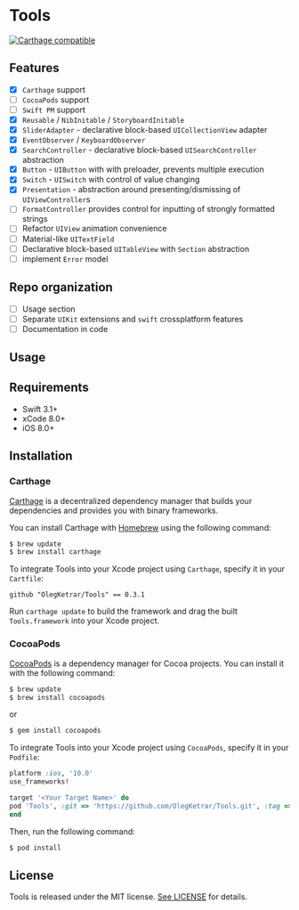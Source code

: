 # Tools

[![Carthage compatible](https://img.shields.io/badge/Carthage-compatible-4BC51D.svg?style=flat)](https://github.com/Carthage/Carthage)

## Features

- [x] `Carthage` support
- [ ] `CocoaPods` support
- [ ] `Swift PM` support
- [x] `Reusable` / `NibInitable` / `StoryboardInitable`
- [x] `SliderAdapter` - declarative block-based `UICollectionView` adapter
- [x] `EventObserver` / `KeyboardObserver`
- [x] `SearchController` - declarative block-based `UISearchController` abstraction
- [x] `Button` - `UIButton` with with preloader, prevents multiple execution
- [x] `Switch` - `UISwitch` with control of value changing 
- [x] `Presentation` - abstraction around presenting/dismissing of `UIViewController`s
- [ ] `FormatController` provides control for inputting of strongly formatted strings
- [ ] Refactor `UIView` animation convenience
- [ ] Material-like `UITextField`
- [ ] Declarative block-based `UITableView` with `Section` abstraction
- [ ] implement `Error` model 

## Repo organization

- [ ] Usage section
- [ ] Separate `UIKit` extensions and `swift` crossplatform features
- [ ] Documentation in code

## Usage

## Requirements

- Swift 3.1+
- xCode 8.0+
- iOS 8.0+

## Installation

### Carthage

[Carthage](https://github.com/Carthage/Carthage) is a decentralized dependency manager that builds your dependencies and provides you with binary frameworks.

You can install Carthage with [Homebrew](http://brew.sh/) using the following command:

```bash
$ brew update
$ brew install carthage
```
To integrate Tools into your Xcode project using `Carthage`, specify it in your `Cartfile`:

```ogdl
github "OlegKetrar/Tools" == 0.3.1
```
Run `carthage update` to build the framework and drag the built `Tools.framework` into your Xcode project.

### CocoaPods

[CocoaPods](http://cocoapods.org) is a dependency manager for Cocoa projects. You can install it with the following command:

```bash
$ brew update
$ brew install cocoapods
```

or 

```bash
$ gem install cocoapods
```

To integrate Tools into your Xcode project using `CocoaPods`, specify it in your `Podfile`:

```ruby
platform :ios, '10.0'
use_frameworks!

target '<Your Target Name>' do
pod 'Tools', :git => 'https://github.com/OlegKetrar/Tools.git', :tag => '0.3.1'
end
```

Then, run the following command:

```bash
$ pod install
```

## License

Tools is released under the MIT license. [See LICENSE](LICENSE.md) for details.
